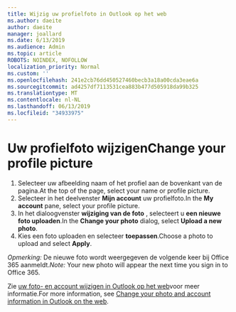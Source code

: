 ```yaml
---
title: Wijzig uw profielfoto in Outlook op het web
ms.author: daeite
author: daeite
manager: joallard
ms.date: 6/13/2019
ms.audience: Admin
ms.topic: article
ROBOTS: NOINDEX, NOFOLLOW
localization_priority: Normal
ms.custom: ''
ms.openlocfilehash: 241e2cb76dd450527460becb3a18a00cda3eae6a
ms.sourcegitcommit: ad4257df7113531cea883b477d505918da99b325
ms.translationtype: MT
ms.contentlocale: nl-NL
ms.lasthandoff: 06/13/2019
ms.locfileid: "34933975"
---
```

# <a name="change-your-profile-picture"></a><span data-ttu-id="134d6-102">Uw profielfoto wijzigen</span><span class="sxs-lookup"><span data-stu-id="134d6-102">Change your profile picture</span></span>

1. <span data-ttu-id="134d6-103">Selecteer uw afbeelding naam of het profiel aan de bovenkant van de pagina.</span><span class="sxs-lookup"><span data-stu-id="134d6-103">At the top of the page, select your name or profile picture.</span></span>
1. <span data-ttu-id="134d6-104">Selecteer in het deelvenster **Mijn account** uw profielfoto.</span><span class="sxs-lookup"><span data-stu-id="134d6-104">In the **My account** pane, select your profile picture.</span></span>
1. <span data-ttu-id="134d6-105">In het dialoogvenster **wijziging van de foto** , selecteert u **een nieuwe foto uploaden**.</span><span class="sxs-lookup"><span data-stu-id="134d6-105">In the **Change your photo** dialog, select **Upload a new photo**.</span></span>
1. <span data-ttu-id="134d6-106">Kies een foto uploaden en selecteer **toepassen**.</span><span class="sxs-lookup"><span data-stu-id="134d6-106">Choose a photo to upload and select **Apply**.</span></span>

<span data-ttu-id="134d6-107">*Opmerking:* De nieuwe foto wordt weergegeven de volgende keer bij Office 365 aanmeldt.</span><span class="sxs-lookup"><span data-stu-id="134d6-107">*Note:* Your new photo will appear the next time you sign in to Office 365.</span></span>

<span data-ttu-id="134d6-108">Zie [uw foto- en account wijzigen in Outlook op het web](https://support.office.com/article/b2dbb289-851d-4bed-93c3-3e136f5659ec)voor meer informatie.</span><span class="sxs-lookup"><span data-stu-id="134d6-108">For more information, see [Change your photo and account information in Outlook on the web](https://support.office.com/article/b2dbb289-851d-4bed-93c3-3e136f5659ec).</span></span>